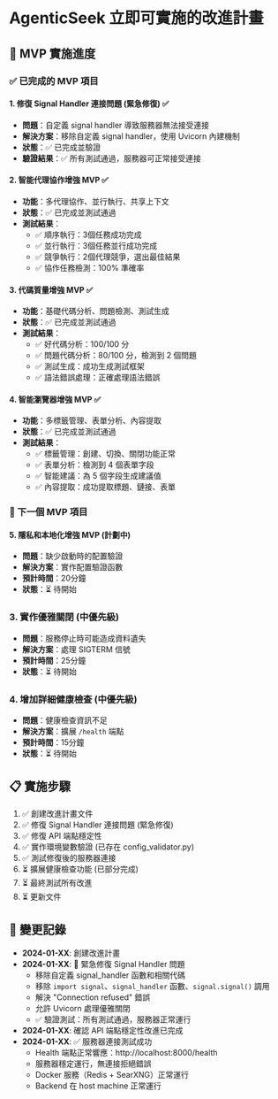 # AgenticSeek 立即可實施的改進計畫

## 🎯 MVP 實施進度

### ✅ 已完成的 MVP 項目

#### 1. 修復 Signal Handler 連接問題 (緊急修復) ✅
- **問題**：自定義 signal handler 導致服務器無法接受連接
- **解決方案**：移除自定義 signal handler，使用 Uvicorn 內建機制
- **狀態**：✅ 已完成並驗證
- **驗證結果**：✅ 所有測試通過，服務器可正常接受連接

#### 2. 智能代理協作增強 MVP ✅
- **功能**：多代理協作、並行執行、共享上下文
- **狀態**：✅ 已完成並測試通過
- **測試結果**：
  - ✅ 順序執行：3個任務成功完成
  - ✅ 並行執行：3個任務並行成功完成
  - ✅ 競爭執行：2個代理競爭，選出最佳結果
  - ✅ 協作任務檢測：100% 準確率

#### 3. 代碼質量增強 MVP ✅
- **功能**：基礎代碼分析、問題檢測、測試生成
- **狀態**：✅ 已完成並測試通過
- **測試結果**：
  - ✅ 好代碼分析：100/100 分
  - ✅ 問題代碼分析：80/100 分，檢測到 2 個問題
  - ✅ 測試生成：成功生成測試框架
  - ✅ 語法錯誤處理：正確處理語法錯誤

#### 4. 智能瀏覽器增強 MVP ✅
- **功能**：多標籤管理、表單分析、內容提取
- **狀態**：✅ 已完成並測試通過
- **測試結果**：
  - ✅ 標籤管理：創建、切換、關閉功能正常
  - ✅ 表單分析：檢測到 4 個表單字段
  - ✅ 智能建議：為 5 個字段生成建議值
  - ✅ 內容提取：成功提取標題、鏈接、表單

### 🔄 下一個 MVP 項目

#### 5. 隱私和本地化增強 MVP (計劃中)
- **問題**：缺少啟動時的配置驗證
- **解決方案**：實作配置驗證函數
- **預計時間**：20分鐘
- **狀態**：⏳ 待開始

### 3. 實作優雅關閉 (中優先級)
- **問題**：服務停止時可能造成資料遺失
- **解決方案**：處理 SIGTERM 信號
- **預計時間**：25分鐘
- **狀態**：⏳ 待開始

### 4. 增加詳細健康檢查 (中優先級)
- **問題**：健康檢查資訊不足
- **解決方案**：擴展 `/health` 端點
- **預計時間**：15分鐘
- **狀態**：⏳ 待開始

## 📋 實施步驟

1. ✅ 創建改進計畫文件
2. ✅ 修復 Signal Handler 連接問題 (緊急修復)
3. ✅ 修復 API 端點穩定性
4. ✅ 實作環境變數驗證 (已存在 config_validator.py)
5. ✅ 測試修復後的服務器連接
6. ⏳ 擴展健康檢查功能 (已部分完成)
7. ⏳ 最終測試所有改進
8. ⏳ 更新文件

## 📝 變更記錄

- **2024-01-XX**: 創建改進計畫
- **2024-01-XX**: 🚨 緊急修復 Signal Handler 問題
  - 移除自定義 signal_handler 函數和相關代碼
  - 移除 `import signal`、`signal_handler` 函數、`signal.signal()` 調用
  - 解決 "Connection refused" 錯誤
  - 允許 Uvicorn 處理優雅關閉
  - ✅ 驗證測試：所有測試通過，服務器正常運行
- **2024-01-XX**: 確認 API 端點穩定性改進已完成
- **2024-01-XX**: ✅ 服務器連接測試成功
  - Health 端點正常響應：http://localhost:8000/health
  - 服務器穩定運行，無連接拒絕錯誤
  - Docker 服務（Redis + SearXNG）正常運行
  - Backend 在 host machine 正常運行